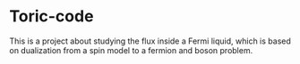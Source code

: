 # Toric-code
This is a project about studying the flux inside a Fermi liquid, which is based on dualization from a spin model to a fermion and boson problem.
